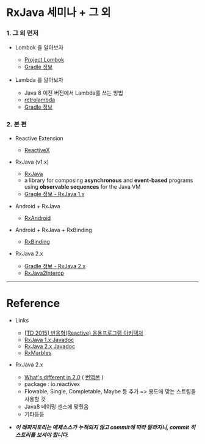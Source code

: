 # RxJava 세미나 + 그 외

### 1. 그 외 먼저

- Lombok 을 알아보자

    - [Project Lombok](https://projectlombok.org/)
    - [Gradle 정보](http://search.maven.org/#artifactdetails%7Corg.projectlombok%7Clombok%7C1.16.14%7Cjar)

- Lambda 를 알아보자

    - Java 8 이전 버전에서 Lambda를 쓰는 방법
    - [retrolambda](https://github.com/evant/gradle-retrolambda)
    - [Gradle 정보](http://search.maven.org/#artifactdetails%7Cme.tatarka%7Cgradle-retrolambda%7C3.5.0%7Cjar)


### 2. 본 편

- Reactive Extension

    - [ReactiveX](http://reactivex.io/)

- RxJava (v1.x)

    - [RxJava](https://github.com/ReactiveX/RxJava)
    - a library for composing **asynchronous** and **event-based** programs using
      **observable sequences** for the Java VM
    - [Gragle 정보 - RxJava 1.x](http://search.maven.org/#artifactdetails%7Cio.reactivex%7Crxjava%7C1.2.7%7Cjar)

- Android + RxJava

    - [RxAndroid](https://github.com/ReactiveX/RxAndroid)

- Android + RxJava + RxBinding

    - [RxBinding](https://github.com/JakeWharton/RxBinding)

- RxJava 2.x

    - [Gradle 정보 - RxJava 2.x](http://search.maven.org/#artifactdetails%7Cio.reactivex.rxjava2%7Crxjava%7C2.0.6%7Cjar)
    - [RxJava2Interop](https://github.com/akarnokd/RxJava2Interop)

----

# Reference

- Links

    - [[TD 2015] 반응형(Reactive) 응용프로그램 아키텍처](https://channel9.msdn.com/Events/TechDays/TDK2015/T3-6)
    - [RxJava 1.x Javadoc](http://reactivex.io/RxJava/1.x/javadoc/)
    - [RxJava 2.x Javadoc](http://reactivex.io/RxJava/2.x/javadoc/)
    - [RxMarbles](http://rxmarbles.com/)

- RxJava 2.x

    - [What's different in 2.0](https://github.com/ReactiveX/RxJava/wiki/What's-different-in-2.0)
  ( [번역본](http://realignist.me/code/2017/01/25/rxjava2-changelog.html) )
    - package : io.reactivex
    - Flowable, Single, Completable, Maybe 등 추가 => 용도에 맞는 스트림을 사용할 것
    - Java8 네이밍 센스에 맞췄음
    - 기타등등

- ***이 레파지토리는 예제소스가 누적되지 않고 commit에 따라 달라지니, commit 히스토리를 보셔야 합니다.***
